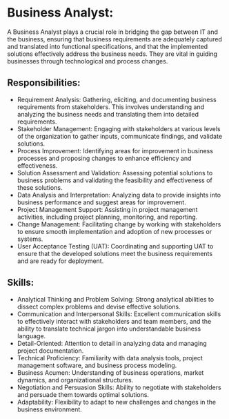 # Business Analyst:
A Business Analyst plays a crucial role in bridging the gap between IT and the business, ensuring that business requirements are adequately captured and translated into functional specifications, and that the implemented solutions effectively address the business needs. They are vital in guiding businesses through technological and process changes.

## Responsibilities:
- Requirement Analysis: Gathering, eliciting, and documenting business requirements from stakeholders. This involves understanding and analyzing the business needs and translating them into detailed requirements.
- Stakeholder Management: Engaging with stakeholders at various levels of the organization to gather inputs, communicate findings, and validate solutions.
- Process Improvement: Identifying areas for improvement in business processes and proposing changes to enhance efficiency and effectiveness.
- Solution Assessment and Validation: Assessing potential solutions to business problems and validating the feasibility and effectiveness of these solutions.
- Data Analysis and Interpretation: Analyzing data to provide insights into business performance and suggest areas for improvement.
- Project Management Support: Assisting in project management activities, including project planning, monitoring, and reporting.
- Change Management: Facilitating change by working with stakeholders to ensure smooth implementation and adoption of new processes or systems.
- User Acceptance Testing (UAT): Coordinating and supporting UAT to ensure that the developed solutions meet the business requirements and are ready for deployment.

## Skills:
- Analytical Thinking and Problem Solving: Strong analytical abilities to dissect complex problems and devise effective solutions.
- Communication and Interpersonal Skills: Excellent communication skills to effectively interact with stakeholders and team members, and the ability to translate technical jargon into understandable business language.
- Detail-Oriented: Attention to detail in analyzing data and managing project documentation.
- Technical Proficiency: Familiarity with data analysis tools, project management software, and business process modeling.
- Business Acumen: Understanding of business operations, market dynamics, and organizational structures.
- Negotiation and Persuasion Skills: Ability to negotiate with stakeholders and persuade them towards optimal solutions.
- Adaptability: Flexibility to adapt to new challenges and changes in the business environment.
